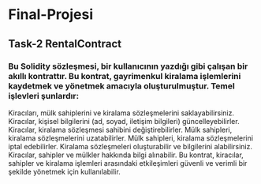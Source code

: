 # Final-Projesi

## Task-2 RentalContract

### Bu Solidity sözleşmesi, bir kullanıcının yazdığı gibi çalışan bir akıllı kontrattır. Bu kontrat, gayrimenkul kiralama işlemlerini kaydetmek ve yönetmek amacıyla oluşturulmuştur. Temel işlevleri şunlardır:

Kiracıları, mülk sahiplerini ve kiralama sözleşmelerini saklayabilirsiniz.
Kiracılar, kişisel bilgilerini (ad, soyad, iletişim bilgileri) güncelleyebilirler.
Kiracılar, kiralama sözleşmesi sahibini değiştirebilirler.
Mülk sahipleri, kiralama sözleşmelerini uzatabilirler.
Mülk sahipleri, kiralama sözleşmelerini iptal edebilirler.
Kiralama sözleşmeleri oluşturabilir ve bilgilerini alabilirsiniz.
Kiracılar, sahipler ve mülkler hakkında bilgi alınabilir.
Bu kontrat, kiracılar, sahipler ve kiralama işlemleri arasındaki etkileşimleri güvenli ve verimli bir şekilde yönetmek için kullanılabilir. 

